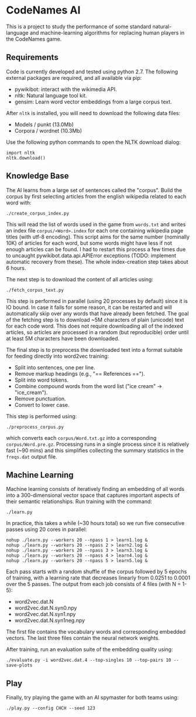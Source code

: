 CodeNames AI
============

This is a project to study the performance of some standard natural-language and
machine-learning algorithms for replacing human players in the CodeNames game.

Requirements
------------

Code is currently developed and tested using python 2.7.  The following external
packages are required, and all available via pip:
 - pywikibot: interact with the wikimedia API.
 - nltk: Natural language tool kit.
 - gensim: Learn word vector embeddings from a large corpus text.

After `nltk` is installed, you will need to download the following data files:
- Models / punkt (13.0Mb)
- Corpora / wordnet (10.3Mb)

Use the following python commands to open the NLTK download dialog:
```
import nltk
nltk.download()
```

Knowledge Base
--------------

The AI learns from a large set of sentences called the "corpus". Build the
corpus by first selecting articles from the english wikipedia related to each
word with:
```
./create_corpus_index.py
```
This will read the list of words used in the game from `words.txt` and writes an
index file `corpus/<Word>.index` for each one containing wikipedia page titles (with
utf-8 encoding).  This script aims for the same number (nominally 10K) of articles
for each word, but some words might have less if not enough articles can be found.
I had to restart this process a few times due to uncaught pywikibot.data.api.APIError
exceptions (TODO: implement automatic recovery from these).  The whole index-creation
step takes about 6 hours.

The next step is to download the content of all articles using:
```
./fetch_corpus_text.py
```
This step is performed in parallel (using 20 processes by default) since it is IO bound.
In case it fails for some reason, it can be restarted and will automatically skip over
any words that have already been fetched.  The goal of the fetching step is to download
~5M characters of plain (unicode) text for each code word.  This does not require
downloading all of the indexed articles, so articles are processed in a random (but
reproducible) order until at least 5M characters have been downloaded.

The final step is to preprocess the downloaded text into a format suitable for
feeding directly into word2vec training:
- Split into sentences, one per line.
- Remove markup headings (e.g., "== References ==").
- Split into word tokens.
- Combine compound words from the word list ("ice cream" -> "ice_cream").
- Remove punctuation.
- Convert to lower case.

This step is performed using:
```
./preprocess_corpus.py
```
which converts each `corpus/Word.txt.gz` into a corresponding `corpus/Word.pre.gz`.
Processing runs in a single process since it is relatively fast (~90 mins) and this
simplifies collecting the summary statistics in the `freqs.dat` output file.

Machine Learning
----------------

Machine learning consists of iteratively finding an embedding of all words into a
300-dimensional vector space that captures important aspects of their semantic
relationships. Run training with the command:
```
./learn.py
```
In practice, this takes a while (~30 hours total) so we run five consecutive
passes using 20 cores in parallel:
```
nohup ./learn.py --workers 20 --npass 1 > learn1.log &
nohup ./learn.py --workers 20 --npass 2 > learn2.log &
nohup ./learn.py --workers 20 --npass 3 > learn3.log &
nohup ./learn.py --workers 20 --npass 4 > learn4.log &
nohup ./learn.py --workers 20 --npass 5 > learn5.log &
```
Each pass starts with a random shuffle of the corpus followed by 5 epochs of training,
with a learning rate that decreases linearly from 0.0251 to 0.0001 over the 5 passes.
The output from each job consists of 4 files (with N = 1-5):
- word2vec.dat.N
- word2vec.dat.N.syn0.npy
- word2vec.dat.N.syn1.npy
- word2vec.dat.N.syn1neg.npy

The first file contains the vocabulary words and corresponding embedded vectors.
The last three files contain the neural network weights.

After training, run an evaluation suite of the embedding quality using:
```
./evaluate.py -i word2vec.dat.4 --top-singles 10 --top-pairs 10 --save-plots
```

Play
----

Finally, try playing the game with an AI spymaster for both teams using:
```
./play.py --config CHCH --seed 123
```
